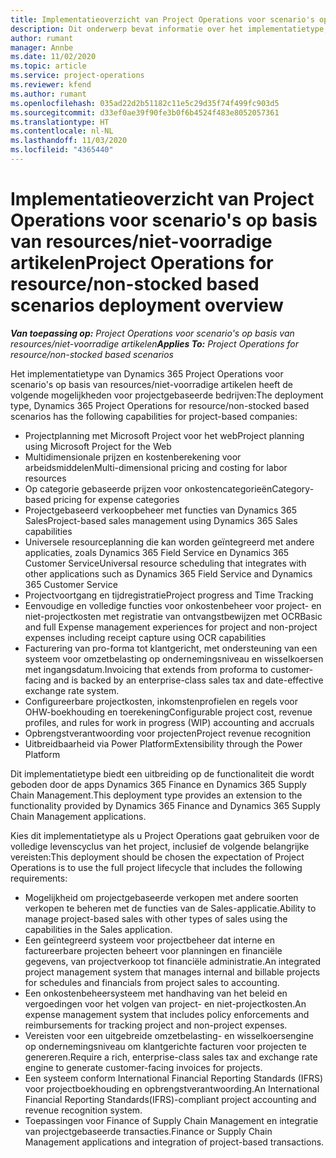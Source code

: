 ```yaml
---
title: Implementatieoverzicht van Project Operations voor scenario's op basis van resources/niet-voorradige artikelen
description: Dit onderwerp bevat informatie over het implementatietype, Project Operations voor scenario's op basis van resources/niet-voorradige artikelen.
author: rumant
manager: Annbe
ms.date: 11/02/2020
ms.topic: article
ms.service: project-operations
ms.reviewer: kfend
ms.author: rumant
ms.openlocfilehash: 035ad22d2b51182c11e5c29d35f74f499fc903d5
ms.sourcegitcommit: d33ef0ae39f90fe3b0f6b4524f483e8052057361
ms.translationtype: HT
ms.contentlocale: nl-NL
ms.lasthandoff: 11/03/2020
ms.locfileid: "4365440"
---
```

# <a name="project-operations-for-resourcenon-stocked-based-scenarios-deployment-overview"></a><span data-ttu-id="fa673-103">Implementatieoverzicht van Project Operations voor scenario's op basis van resources/niet-voorradige artikelen</span><span class="sxs-lookup"><span data-stu-id="fa673-103">Project Operations for resource/non-stocked based scenarios deployment overview</span></span>

<span data-ttu-id="fa673-104">_**Van toepassing op:** Project Operations voor scenario's op basis van resources/niet-voorradige artikelen_</span><span class="sxs-lookup"><span data-stu-id="fa673-104">_**Applies To:** Project Operations for resource/non-stocked based scenarios_</span></span>

<span data-ttu-id="fa673-105">Het implementatietype van Dynamics 365 Project Operations voor scenario's op basis van resources/niet-voorradige artikelen heeft de volgende mogelijkheden voor projectgebaseerde bedrijven:</span><span class="sxs-lookup"><span data-stu-id="fa673-105">The deployment type, Dynamics 365 Project Operations for resource/non-stocked based scenarios has the following capabilities for project-based companies:</span></span>

- <span data-ttu-id="fa673-106">Projectplanning met Microsoft Project voor het web</span><span class="sxs-lookup"><span data-stu-id="fa673-106">Project planning using Microsoft Project for the Web</span></span>
- <span data-ttu-id="fa673-107">Multidimensionale prijzen en kostenberekening voor arbeidsmiddelen</span><span class="sxs-lookup"><span data-stu-id="fa673-107">Multi-dimensional pricing and costing for labor resources</span></span>
- <span data-ttu-id="fa673-108">Op categorie gebaseerde prijzen voor onkostencategorieën</span><span class="sxs-lookup"><span data-stu-id="fa673-108">Category-based pricing for expense categories</span></span>
- <span data-ttu-id="fa673-109">Projectgebaseerd verkoopbeheer met functies van Dynamics 365 Sales</span><span class="sxs-lookup"><span data-stu-id="fa673-109">Project-based sales management using Dynamics 365 Sales capabilities</span></span>
- <span data-ttu-id="fa673-110">Universele resourceplanning die kan worden geïntegreerd met andere applicaties, zoals Dynamics 365 Field Service en Dynamics 365 Customer Service</span><span class="sxs-lookup"><span data-stu-id="fa673-110">Universal resource scheduling that integrates with other applications such as Dynamics 365 Field Service and Dynamics 365 Customer Service</span></span>
- <span data-ttu-id="fa673-111">Projectvoortgang en tijdregistratie</span><span class="sxs-lookup"><span data-stu-id="fa673-111">Project progress and Time Tracking</span></span>
- <span data-ttu-id="fa673-112">Eenvoudige en volledige functies voor onkostenbeheer voor project- en niet-projectkosten met registratie van ontvangstbewijzen met OCR</span><span class="sxs-lookup"><span data-stu-id="fa673-112">Basic and full Expense management experiences for project and non-project expenses including receipt capture using OCR capabilities</span></span>
- <span data-ttu-id="fa673-113">Facturering van pro-forma tot klantgericht, met ondersteuning van een systeem voor omzetbelasting op ondernemingsniveau en wisselkoersen met ingangsdatum.</span><span class="sxs-lookup"><span data-stu-id="fa673-113">Invoicing that extends from proforma to customer-facing and is backed by an enterprise-class sales tax and date-effective exchange rate system.</span></span>
- <span data-ttu-id="fa673-114">Configureerbare projectkosten, inkomstenprofielen en regels voor OHW-boekhouding en toerekening</span><span class="sxs-lookup"><span data-stu-id="fa673-114">Configurable project cost, revenue profiles, and rules for work in progress (WIP) accounting and accruals</span></span>
- <span data-ttu-id="fa673-115">Opbrengstverantwoording voor projecten</span><span class="sxs-lookup"><span data-stu-id="fa673-115">Project revenue recognition</span></span>
- <span data-ttu-id="fa673-116">Uitbreidbaarheid via Power Platform</span><span class="sxs-lookup"><span data-stu-id="fa673-116">Extensibility through the Power Platform</span></span>

<span data-ttu-id="fa673-117">Dit implementatietype biedt een uitbreiding op de functionaliteit die wordt geboden door de apps Dynamics 365 Finance en Dynamics 365 Supply Chain Management.</span><span class="sxs-lookup"><span data-stu-id="fa673-117">This deployment type provides an extension to the functionality provided by Dynamics 365 Finance and Dynamics 365 Supply Chain Management applications.</span></span>

<span data-ttu-id="fa673-118">Kies dit implementatietype als u Project Operations gaat gebruiken voor de volledige levenscyclus van het project, inclusief de volgende belangrijke vereisten:</span><span class="sxs-lookup"><span data-stu-id="fa673-118">This deployment should be chosen the expectation of Project Operations is to use the full project lifecycle that includes the following requirements:</span></span>

- <span data-ttu-id="fa673-119">Mogelijkheid om projectgebaseerde verkopen met andere soorten verkopen te beheren met de functies van de Sales-applicatie.</span><span class="sxs-lookup"><span data-stu-id="fa673-119">Ability to manage project-based sales with other types of sales using the capabilities in the Sales application.</span></span>
- <span data-ttu-id="fa673-120">Een geïntegreerd systeem voor projectbeheer dat interne en factureerbare projecten beheert voor planningen en financiële gegevens, van projectverkoop tot financiële administratie.</span><span class="sxs-lookup"><span data-stu-id="fa673-120">An integrated project management system that manages internal and billable projects for schedules and financials from project sales to accounting.</span></span>
- <span data-ttu-id="fa673-121">Een onkostenbeheersysteem met handhaving van het beleid en vergoedingen voor het volgen van project- en niet-projectkosten.</span><span class="sxs-lookup"><span data-stu-id="fa673-121">An expense management system that includes policy enforcements and reimbursements for tracking project and non-project expenses.</span></span>
- <span data-ttu-id="fa673-122">Vereisten voor een uitgebreide omzetbelasting- en wisselkoersengine op ondernemingsniveau om klantgerichte facturen voor projecten te genereren.</span><span class="sxs-lookup"><span data-stu-id="fa673-122">Require a rich, enterprise-class sales tax and exchange rate engine to generate customer-facing invoices for projects.</span></span>
- <span data-ttu-id="fa673-123">Een systeem conform International Financial Reporting Standards (IFRS) voor projectboekhouding en opbrengstverantwoording.</span><span class="sxs-lookup"><span data-stu-id="fa673-123">An International Financial Reporting Standards(IFRS)-compliant project accounting and revenue recognition system.</span></span>
- <span data-ttu-id="fa673-124">Toepassingen voor Finance of Supply Chain Management en integratie van projectgebaseerde transacties.</span><span class="sxs-lookup"><span data-stu-id="fa673-124">Finance or Supply Chain Management applications and integration of project-based transactions.</span></span>
